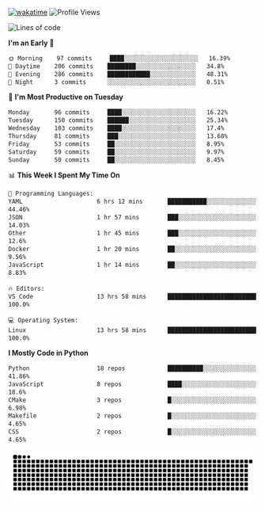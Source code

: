 [![wakatime](https://wakatime.com/badge/user/b920b284-3cde-4cd4-b72e-f7f22d050b16.svg)](https://wakatime.com/@b920b284-3cde-4cd4-b72e-f7f22d050b16)
![Profile Views](http://img.shields.io/badge/Profile%20Views-4586-blue)
<!--START_SECTION:waka-->
![Lines of code](https://img.shields.io/badge/From%20Hello%20World%20I%27ve%20Written--643%20Thousand%20lines%20of%20code-blue)

**I'm an Early 🐤** 

```text
🌞 Morning    97 commits     ████░░░░░░░░░░░░░░░░░░░░░   16.39% 
🌆 Daytime    206 commits    ████████░░░░░░░░░░░░░░░░░   34.8% 
🌃 Evening    286 commits    ████████████░░░░░░░░░░░░░   48.31% 
🌙 Night      3 commits      ░░░░░░░░░░░░░░░░░░░░░░░░░   0.51%

```
📅 **I'm Most Productive on Tuesday** 

```text
Monday       96 commits     ████░░░░░░░░░░░░░░░░░░░░░   16.22% 
Tuesday      150 commits    ██████░░░░░░░░░░░░░░░░░░░   25.34% 
Wednesday    103 commits    ████░░░░░░░░░░░░░░░░░░░░░   17.4% 
Thursday     81 commits     ███░░░░░░░░░░░░░░░░░░░░░░   13.68% 
Friday       53 commits     ██░░░░░░░░░░░░░░░░░░░░░░░   8.95% 
Saturday     59 commits     ██░░░░░░░░░░░░░░░░░░░░░░░   9.97% 
Sunday       50 commits     ██░░░░░░░░░░░░░░░░░░░░░░░   8.45%

```


📊 **This Week I Spent My Time On** 

```text
💬 Programming Languages: 
YAML                     6 hrs 12 mins       ███████████░░░░░░░░░░░░░░   44.46% 
JSON                     1 hr 57 mins        ███░░░░░░░░░░░░░░░░░░░░░░   14.03% 
Other                    1 hr 45 mins        ███░░░░░░░░░░░░░░░░░░░░░░   12.6% 
Docker                   1 hr 20 mins        ██░░░░░░░░░░░░░░░░░░░░░░░   9.56% 
JavaScript               1 hr 14 mins        ██░░░░░░░░░░░░░░░░░░░░░░░   8.83%

🔥 Editors: 
VS Code                  13 hrs 58 mins      █████████████████████████   100.0%

💻 Operating System: 
Linux                    13 hrs 58 mins      █████████████████████████   100.0%

```

**I Mostly Code in Python** 

```text
Python                   18 repos            ██████████░░░░░░░░░░░░░░░   41.86% 
JavaScript               8 repos             ████░░░░░░░░░░░░░░░░░░░░░   18.6% 
CMake                    3 repos             █░░░░░░░░░░░░░░░░░░░░░░░░   6.98% 
Makefile                 2 repos             █░░░░░░░░░░░░░░░░░░░░░░░░   4.65% 
CSS                      2 repos             █░░░░░░░░░░░░░░░░░░░░░░░░   4.65%

```



<!--END_SECTION:waka-->
![Snake animation](https://raw.githubusercontent.com/timmypidashev/timmypidashev/main/commits.svg)
